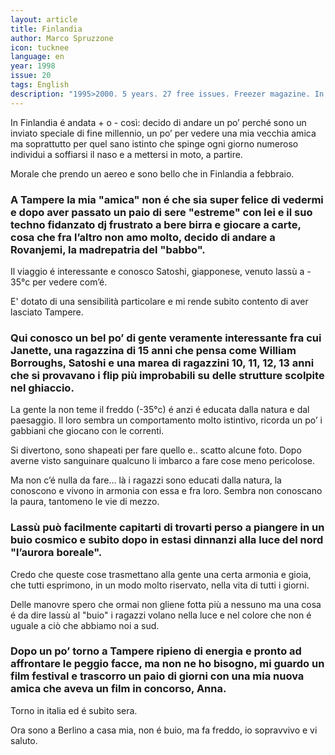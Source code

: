 ```yaml
---
layout: article
title: Finlandia
author: Marco Spruzzone
icon: tucknee
language: en
year: 1998
issue: 20
tags: English
description: "1995>2000. 5 years. 27 free issues. Freezer magazine. In Finlandia é andata + o - così: decido di andare un po’ perché sono un inviato speciale di fine millennio, un po’ per vedere una mia vecchia amica ma soprattutto per quel sano istinto che spinge ogni giorno numeroso individui a soffiarsi il naso e a mettersi in moto, a partire."
---
```


In Finlandia é andata + o - così: decido di andare un po’ perché sono un inviato speciale di fine millennio, un po’ per vedere una mia vecchia amica ma soprattutto per quel sano istinto che spinge ogni giorno numeroso individui a soffiarsi il naso e a mettersi in moto, a partire.

Morale che prendo un aereo e sono bello che in Finlandia a febbraio.

### A Tampere la mia "amica" non é che sia super felice di vedermi e dopo aver passato un paio di sere "estreme" con lei e il suo techno fidanzato dj frustrato a bere birra e giocare a carte, cosa che fra l’altro non amo molto, decido di andare a Rovanjemi, la madrepatria del "babbo".

Il viaggio é interessante e conosco Satoshi, giapponese, venuto lassù a - 35°c per vedere com’é.

E' dotato di una sensibilità particolare e mi rende subito contento di aver lasciato Tampere.

### Qui conosco un bel po’ di gente veramente interessante fra cui Janette, una ragazzina di 15 anni che pensa come William Borroughs, Satoshi e una marea di ragazzini 10, 11, 12, 13 anni che si provavano i flip più improbabili su delle strutture scolpite nel ghiaccio.

La gente la non teme il freddo (-35°c) é anzi é educata dalla natura e dal paesaggio.
Il loro sembra un comportamento molto istintivo, ricorda un po’ i gabbiani che giocano con le correnti.

Si divertono, sono shapeati per fare quello e.. scatto alcune foto.  Dopo averne visto sanguinare qualcuno li imbarco a fare cose meno pericolose.

Ma non c’é nulla da fare... là i ragazzi sono educati dalla natura, la conoscono e vivono in armonia con essa e fra loro. Sembra non conoscano la paura, tantomeno le vie di mezzo.

### Lassù può facilmente capitarti di trovarti perso a piangere in un buio cosmico e subito dopo in estasi dinnanzi alla luce del nord "l’aurora boreale".

Credo che queste cose trasmettano alla gente una certa armonia e gioia, che tutti esprimono, in un modo molto riservato, nella vita di tutti i giorni.

Delle manovre spero che ormai non gliene fotta più a nessuno ma una cosa é da dire lassù al "buio" i ragazzi volano nella luce e nel colore che non é uguale a ciò che abbiamo noi a sud.

### Dopo un po’ torno a Tampere ripieno di energia e pronto ad affrontare le peggio facce, ma non ne ho bisogno, mi guardo un film festival e trascorro un paio di giorni con una mia nuova amica che aveva un film in concorso, Anna.

Torno in italia ed é subito sera.

Ora sono a Berlino a casa mia, non é buio, ma fa freddo, io sopravvivo e vi saluto.
